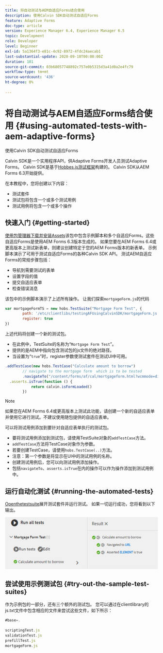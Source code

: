 ```yaml
---
title: 将自动测试与AEM自适应Forms结合使用
description: 使用Calvin SDK自动测试自适应Forms
feature: Adaptive Forms
doc-type: article
version: Experience Manager 6.4, Experience Manager 6.5
topic: Development
role: Developer
level: Beginner
exl-id: 5a1364f3-e81c-4c92-8972-4fdc24aecab1
last-substantial-update: 2020-09-10T00:00:00Z
duration: 101
source-git-commit: 03b68057748892c757e0b5315d3a41d0a2e4fc79
workflow-type: tm+mt
source-wordcount: '436'
ht-degree: 0%

---
```


# 将自动测试与AEM自适应Forms结合使用 {#using-automated-tests-with-aem-adaptive-forms}

使用Calvin SDK自动测试自适应Forms

Calvin SDK是一个实用程序API，供Adaptive Forms开发人员测试Adaptive Forms。 Calvin SDK是基于[Hobbes.js测试框架](https://experienceleague.adobe.com/docs/experience-manager-release-information/aem-release-updates/previous-updates/aem-previous-versions.html?lang=zh-Hans)构建的。 Calvin SDK从AEM Forms 6.3开始提供。

在本教程中，您将创建以下内容：

* 测试套件
* 测试包将包含一个或多个测试用例
* 测试用例将包含一个或多个操作

## 快速入门 {#getting-started}

[使用包管理器下载并安装Assets](assets/testingadaptiveformsusingcalvinsdk1.zip)该包中包含示例脚本和多个自适应Forms。这些自适应Forms是使用AEM Forms 6.3版本生成的。 如果您要在AEM Forms 6.4或更高版本上测试新表单，则建议创建特定于您的AEM Forms版本的新表单。 示例脚本演示了可用于测试自适应Forms的各种Calvin SDK API。 测试AEM自适应Forms的常规步骤包括：

* 导航到需要测试的表单
* 设置字段的值
* 提交自适应表单
* 检查错误消息

该包中的示例脚本演示了上述所有操作。
让我们探索`mortgageForm.js`的代码

```javascript
var mortgageFormTS = new hobs.TestSuite("Mortgage Form Test", {
        path: '/etc/clientlibs/testingAFUsingCalvinSDK/mortgageForm.js',
        register: true
})
```

上述代码将创建一个新的测试包。

* 在此例中，TestSuite的名称为“`Mortgage Form Test`”。
* 提供的是AEM中指向包含测试包的js文件的绝对路径。
* 当设置为“`true`”时，register参数使测试套件在测试UI中可用。

```javascript
.addTestCase(new hobs.TestCase("Calculate amount to borrow")
        // navigate to the mortgage form  which is to be tested
        .navigateTo("/content/forms/af/cal/mortgageform.html?wcmmode=disabled")
  .asserts.isTrue(function () {
            return calvin.isFormLoaded()
        })
```

>[!NOTE]
>
>如果您在AEM Forms 6.4或更高版本上测试此功能，请创建一个新的自适应表单并使用它进行测试。不建议使用随包提供的自适应表单。

可以将测试用例添加到要针对自适应表单执行的测试包。

* 要将测试用例添加到测试包，请使用TestSuite对象的`addTestCase`方法。
* `addTestCase`方法将TestCase对象作为参数。
* 若要创建TestCase，请使用`hobs.TestCase(..)`方法。
* 注意：第一个参数是将显示在UI中的测试用例的名称。
* 创建测试用例后，您可以向测试用例添加操作。
* 包括`navigateTo`、`asserts.isTrue`在内的操作可以作为操作添加到测试用例中。

## 运行自动化测试 {#running-the-automated-tests}

[Openthetestsuite](http://localhost:4502/libs/granite/testing/hobbes.html)展开测试套件并运行测试。 如果一切运行成功，您将看到以下输出。

![calvinsdk](assets/calvinimage.png)

## 尝试使用示例测试包 {#try-out-the-sample-test-suites}

作为示例包的一部分，还有三个额外的测试包。 您可以通过在clientlibrary的js.txt文件中包含相应的文件来尝试这些文件，如下所示：

```javascript
#base=.

scriptingTest.js
validationTest.js
prefillTest.js
mortgageForm.js
```
